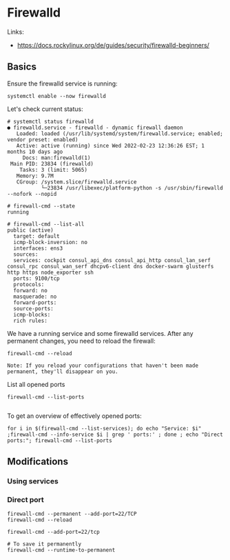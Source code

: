 # Firewalld

Links:
* https://docs.rockylinux.org/de/guides/security/firewalld-beginners/

## Basics

Ensure the firewalld service is running:
```
systemctl enable --now firewalld
```

Let's check current status:
```
# systemctl status firewalld
● firewalld.service - firewalld - dynamic firewall daemon
   Loaded: loaded (/usr/lib/systemd/system/firewalld.service; enabled; vendor preset: enabled)
   Active: active (running) since Wed 2022-02-23 12:36:26 EST; 1 months 10 days ago
     Docs: man:firewalld(1)
 Main PID: 23834 (firewalld)
    Tasks: 3 (limit: 5065)
   Memory: 9.7M
   CGroup: /system.slice/firewalld.service
           └─23834 /usr/libexec/platform-python -s /usr/sbin/firewalld --nofork --nopid

# firewall-cmd --state
running

# firewall-cmd --list-all
public (active)
  target: default
  icmp-block-inversion: no
  interfaces: ens3
  sources: 
  services: cockpit consul_api_dns consul_api_http consul_lan_serf consul_rpc consul_wan_serf dhcpv6-client dns docker-swarm glusterfs http https node_exporter ssh
  ports: 9100/tcp
  protocols: 
  forward: no
  masquerade: no
  forward-ports: 
  source-ports: 
  icmp-blocks: 
  rich rules: 
```

We have a running service and some firewalld services. After any permanent changes, you need to reload the firewall:
```
firewall-cmd --reload
```

    Note: If you reload your configurations that haven't been made permanent, they'll disappear on you.


List all opened ports
```
firewall-cmd --list-ports


```

To get an overview of effectively opened ports:
```
for i in $(firewall-cmd --list-services); do echo "Service: $i" ;firewall-cmd --info-service $i | grep ' ports:' ; done ; echo "Direct ports:"; firewall-cmd --list-ports
```


## Modifications

### Using services

### Direct port

```
firewall-cmd --permanent --add-port=22/TCP
firewall-cmd --reload
```

```
firewall-cmd --add-port=22/tcp

# To save it permanently
firewall-cmd --runtime-to-permanent
```


